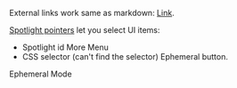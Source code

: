 External links work same as markdown: [Link](http://google.com).

[Spotlight pointers](https://cloud.google.com/shell/docs/cloud-shell-tutorials/directives-spotlights#spotlight_pointers) let you select UI items:
* Spotlight id <walkthrough-spotlight-pointer spotlightId="cloud-shell-more-button" target="cloudshell">More Menu</walkthrough-spotlight-pointer>
* CSS selector (can't find the selector) <walkthrough-spotlight-pointer cssSelector="??????">Ephemeral button</walkthrough-spotlight-pointer>.


<span _ngcontent-ng-c4175564723=""> Ephemeral Mode </span>
